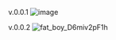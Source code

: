 v.0.0.1
![image](https://github.com/user-attachments/assets/3793bed6-8bd5-44ca-b120-640c7689a8f4)




v.0.0.2
![fat_boy_D6miv2pF1h](https://github.com/user-attachments/assets/e4e2cf6a-7b61-4396-90e8-1a46db8fdce4)
